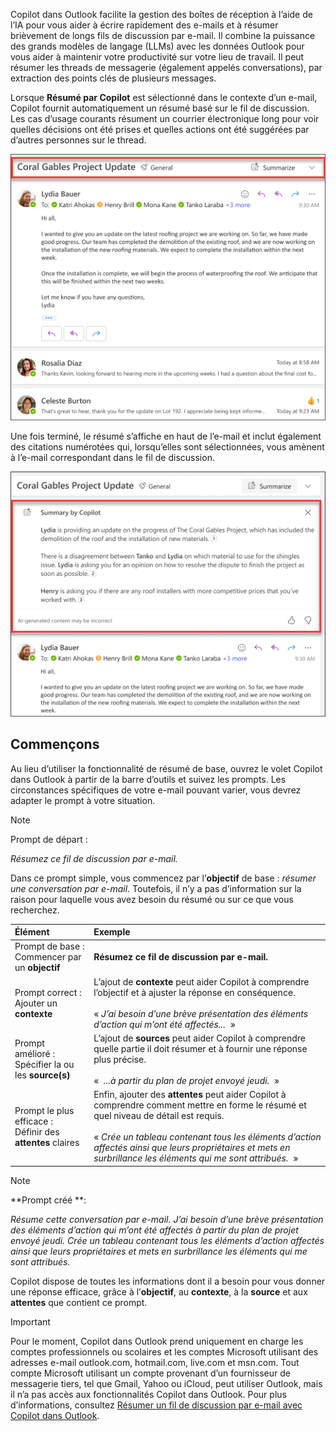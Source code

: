 
Copilot dans Outlook facilite la gestion des boîtes de réception à l’aide de l’IA pour vous aider à écrire rapidement des e-mails et à résumer brièvement de longs fils de discussion par e-mail. Il combine la puissance des grands modèles de langage (LLMs) avec les données Outlook pour vous aider à maintenir votre productivité sur votre lieu de travail. Il peut résumer les threads de messagerie (également appelés conversations), par extraction des points clés de plusieurs messages.

Lorsque **Résumé par Copilot** est sélectionné dans le contexte d’un e-mail, Copilot fournit automatiquement un résumé basé sur le fil de discussion. Les cas d’usage courants résument un courrier électronique long pour voir quelles décisions ont été prises et quelles actions ont été suggérées par d’autres personnes sur le thread.

![Capture d’écran de l’expérience Résumé par Copilot dans Outlook.](../media/copilot-summarize-outlook.png)

Une fois terminé, le résumé s’affiche en haut de l’e-mail et inclut également des citations numérotées qui, lorsqu’elles sont sélectionnées, vous amènent à l’e-mail correspondant dans le fil de discussion.

![Capture d’écran des résultats Résumé par Copilot dans Outlook.](../media/copilot-summarize-results-outlook.png)

## Commençons

Au lieu d’utiliser la fonctionnalité de résumé de base, ouvrez le volet Copilot dans Outlook à partir de la barre d’outils et suivez les prompts. Les circonstances spécifiques de votre e-mail pouvant varier, vous devrez adapter le prompt à votre situation.

> [!NOTE]
> Prompt de départ :
>
> _Résumez ce fil de discussion par e-mail._

Dans ce prompt simple, vous commencez par l’**objectif** de base : _résumer une conversation par e-mail_. Toutefois, il n’y a pas d’information sur la raison pour laquelle vous avez besoin du résumé ou sur ce que vous recherchez.

| Élément | Exemple |
| :------ | :------- |
| Prompt de base : <br>Commencer par un **objectif** | **Résumez ce fil de discussion par e-mail.** |
| Prompt correct : <br>Ajouter un **contexte** | L’ajout de **contexte** peut aider Copilot à comprendre l’objectif et à ajuster la réponse en conséquence.<br><br>« _J’ai besoin d’une brève présentation des éléments d’action qui m’ont été affectés..._  » |
| Prompt amélioré : <br>Spécifier la ou les **source(s)** | L’ajout de **sources** peut aider Copilot à comprendre quelle partie il doit résumer et à fournir une réponse plus précise.<br><br>«  _...à partir du plan de projet envoyé jeudi._  » |
| Prompt le plus efficace : <br>Définir des **attentes** claires | Enfin, ajouter des **attentes** peut aider Copilot à comprendre comment mettre en forme le résumé et quel niveau de détail est requis.<br><br>« _Crée un tableau contenant tous les éléments d’action affectés ainsi que leurs propriétaires et mets en surbrillance les éléments qui me sont attribués._  » |

> [!NOTE]
> **Prompt créé **:
>
> _Résume cette conversation par e-mail. J’ai besoin d’une brève présentation des éléments d’action qui m’ont été affectés à partir du plan de projet envoyé jeudi. Crée un tableau contenant tous les éléments d’action affectés ainsi que leurs propriétaires et mets en surbrillance les éléments qui me sont attribués._

Copilot dispose de toutes les informations dont il a besoin pour vous donner une réponse efficace, grâce à l’**objectif**, au **contexte**, à la **source** et aux **attentes** que contient ce prompt. 

> [!IMPORTANT]
> Pour le moment, Copilot dans Outlook prend uniquement en charge les comptes professionnels ou scolaires et les comptes Microsoft utilisant des adresses e-mail outlook.com, hotmail.com, live.com et msn.com. Tout compte Microsoft utilisant un compte provenant d’un fournisseur de messagerie tiers, tel que Gmail, Yahoo ou iCloud, peut utiliser Outlook, mais il n’a pas accès aux fonctionnalités Copilot dans Outlook. Pour plus d’informations, consultez [Résumer un fil de discussion par e-mail avec Copilot dans Outlook](https://support.microsoft.com/office/summarize-an-email-thread-with-copilot-in-outlook-a79873f2-396b-46dc-b852-7fe5947ab640).